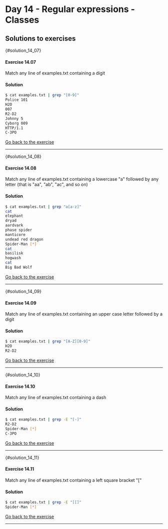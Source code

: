 # Day 14 - Regular expressions - Classes

## Solutions to exercises

{#solution_14_07}
#### Exercise 14.07
Match any line of examples.txt containing a digit

#### Solution
``` sh
$ cat examples.txt | grep "[0-9]"
Police 101
H2O
007
R2-D2
Johnny 5
Cyborg 009
HTTP/1.1
C-3PO
```

[Go back to the exercise](#exercise_14_07)

* * *

{#solution_14_08}
#### Exercise 14.08
Match any line of examples.txt containing a lowercase "a" followed by any letter (that is "aa", "ab", "ac", and so on)

#### Solution
``` sh
$ cat examples.txt | grep "a[a-z]"
cat
elephant
dryad
aardvark
phase spider
manticore
undead red dragon
Spider-Man [*]
cat
basilisk
hogwash
cat
Big Bad Wolf
```

[Go back to the exercise](#exercise_14_08)

* * *

{#solution_14_09}
#### Exercise 14.09
Match any line of examples.txt containing an upper case letter followed by a digit

#### Solution
``` sh
$ cat examples.txt | grep "[A-Z][0-9]"
H2O
R2-D2
```

[Go back to the exercise](#exercise_14_09)

* * *

{#solution_14_10}
#### Exercise 14.10
Match any line of examples.txt containing a dash

#### Solution
``` sh
$ cat examples.txt | grep -E "[-]"
R2-D2
Spider-Man [*]
C-3PO
```

[Go back to the exercise](#exercise_14_10)

* * *

{#solution_14_11}
#### Exercise 14.11
Match any line of examples.txt containing a left square bracket "["

#### Solution
``` sh
$ cat examples.txt | grep -E "[[]"
Spider-Man [*]
```

[Go back to the exercise](#exercise_14_11)

* * *

